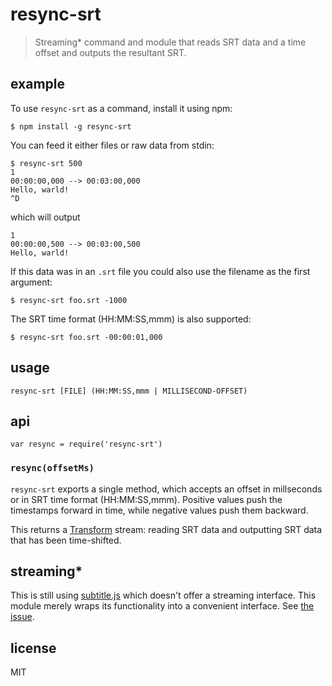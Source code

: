 # resync-srt

> Streaming* command and module that reads SRT data and a time offset and
> outputs the resultant SRT.

## example

To use `resync-srt` as a command, install it using npm:

```
$ npm install -g resync-srt
```

You can feed it either files or raw data from stdin:

```
$ resync-srt 500
1
00:00:00,000 --> 00:03:00,000
Hello, warld!
^D
```

which will output

```
1
00:00:00,500 --> 00:03:00,500
Hello, warld!
```

If this data was in an `.srt` file you could also use the filename as the first
argument:

```
$ resync-srt foo.srt -1000
```

The SRT time format (HH:MM:SS,mmm) is also supported:

```
$ resync-srt foo.srt -00:00:01,000
```

## usage

```
resync-srt [FILE] (HH:MM:SS,mmm | MILLISECOND-OFFSET)
```

## api

```
var resync = require('resync-srt')
```

### `resync(offsetMs)`

`resync-srt` exports a single method, which accepts an offset in millseconds or
in SRT time format (HH:MM:SS,mmm).
Positive values push the timestamps forward in time, while negative values push
them backward.

This returns a
[Transform](https://nodejs.org/api/stream.html#stream_class_stream_transform)
stream: reading SRT data and outputting SRT data that has been time-shifted.

## streaming*

This is still using [subtitle.js](https://github.com/gsantiago/subtitle.js)
which doesn't offer a streaming interface. This module merely wraps its
functionality into a convenient interface. See [the
issue](https://github.com/noffle/resync-srt/issues/1).

## license

MIT

